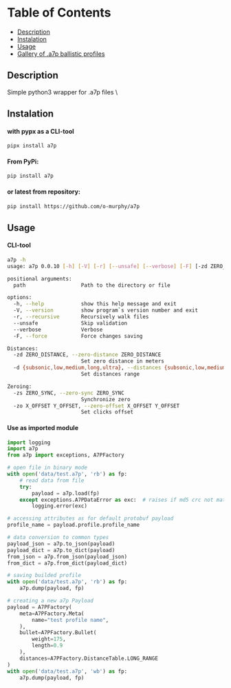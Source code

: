# Table of Contents

- [Description](#description)
- [Instalation](#instalation)
- [Usage](#usage)
- [Gallery of .a7p ballistic profiles](https://o-murphy.github.io/a7pIndex/)

## Description

Simple python3 wrapper for .a7p files \

## Instalation

#### with pypx as a CLI-tool
```bash
pipx install a7p
```

#### From PyPi:
```bash
pip install a7p
```

#### or latest from repository:
```bash
pip install https://github.com/o-murphy/a7p
```

## Usage

#### CLI-tool
```bash
a7p -h
usage: a7p 0.0.10 [-h] [-V] [-r] [--unsafe] [--verbose] [-F] [-zd ZERO_DISTANCE] [-d {subsonic,low,medium,long,ultra}] [-zs ZERO_SYNC | -zo X_OFFSET Y_OFFSET] path

positional arguments:
  path                  Path to the directory or file

options:
  -h, --help            show this help message and exit
  -V, --version         show program`s version number and exit
  -r, --recursive       Recursively walk files
  --unsafe              Skip validation
  --verbose             Verbose
  -F, --force           Force changes saving

Distances:
  -zd ZERO_DISTANCE, --zero-distance ZERO_DISTANCE
                        Set zero distance in meters
  -d {subsonic,low,medium,long,ultra}, --distances {subsonic,low,medium,long,ultra}
                        Set distances range

Zeroing:
  -zs ZERO_SYNC, --zero-sync ZERO_SYNC
                        Synchronize zero
  -zo X_OFFSET Y_OFFSET, --zero-offset X_OFFSET Y_OFFSET
                        Set clicks offset

```

#### Use as imported module

```python
import logging
import a7p
from a7p import exceptions, A7PFactory

# open file in binary mode
with open('data/test.a7p', 'rb') as fp:
    # read data from file
    try:
        payload = a7p.load(fp)
    except exceptions.A7PDataError as exc:  # raises if md5 crc not match
        logging.error(exc)

# accessing attributes as for default protobuf payload
profile_name = payload.profile.profile_name

# data conversion to common types
payload_json = a7p.to_json(payload)
payload_dict = a7p.to_dict(payload)
from_json = a7p.from_json(payload_json)
from_dict = a7p.from_dict(payload_dict)

# saving builded profile
with open('data/test.a7p', 'rb') as fp:
    a7p.dump(payload, fp)

# creating a new a7p Payload
payload = A7PFactory(
    meta=A7PFactory.Meta(
        name="test profile name",
    ),
    bullet=A7PFactory.Bullet(
        weight=175,
        length=0.9
    ),
    distances=A7PFactory.DistanceTable.LONG_RANGE
)
with open('data/test.a7p', 'wb') as fp:
    a7p.dump(payload, fp)
```